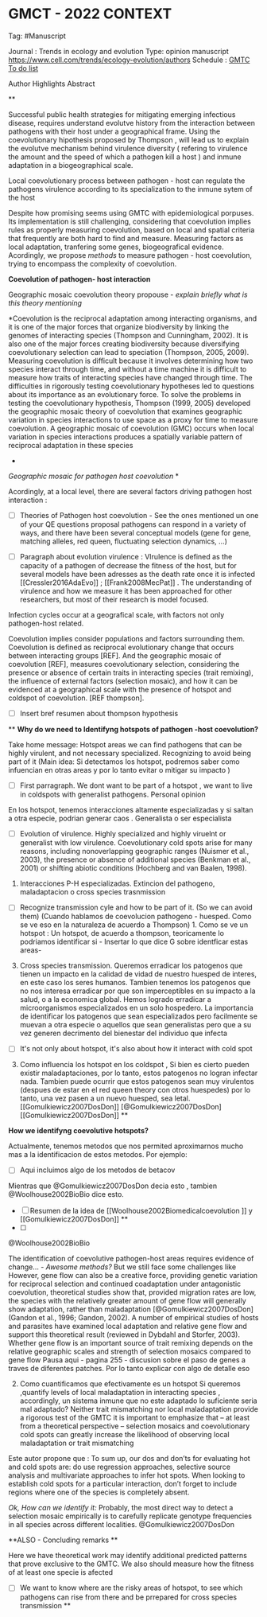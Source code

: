 
# GMCT - 2022 CONTEXT 
Tag: #Manuscript

Journal : Trends in ecology and evolution 
Type: opinion manuscript
https://www.cell.com/trends/ecology-evolution/authors
Schedule :  [GMTC To do list ](Goals_GMCT.md)
  
Author 
Highlights 
Abstract

 
**

Successful public health strategies for mitigating emerging infectious disease, requires understand evolutve history from the interaction between pathogens with their host under a geographical frame.  Using the coevolutionary hipothesis proposed by Thompson , will lead us to explain the evolutve mechanism behind virulence diversity ( refering to virulence the amount and the speed of which a pathogen kill a host ) and inmune adaptation in a biogeographical scale. 

Local coevolutionary process between pathogen - host can regulate the pathogens virulence according to its  specialization to the inmune sytem of the host 

Despite how promising seems using GMTC with epidemiological porpuses. Its implementation is still challenging, considering that coevolution implies rules as properly measuring  coevolution, based on local and spatial criteria that frequently are both hard to find and measure. 
Measuring factors as local adaptation, tranfering some genes, biogeografical evidence. 
Acordingly, we propose  *methods* to measure pathogen - host coevolution, trying to encompass the complexity of coevolution. 


**Coevolution of pathogen- host interaction**

Geographic mosaic coevolution theory propouse - *explain briefly what is this theory mentioning*

*Coevolution is the reciprocal adaptation among interacting
organisms, and it is one of the major forces that organize
biodiversity by linking the genomes of interacting species
(Thompson and Cunningham, 2002). It is also one of the
major forces creating biodiversity because diversifying coevolutionary selection can lead to speciation (Thompson, 2005,
2009). Measuring coevolution is difficult because it involves
determining how two species interact through time, and without a time machine it is difficult to measure how traits of
interacting species have changed through time. The difficulties
in rigorously testing coevolutionary hypotheses led to questions
about its importance as an evolutionary force. To solve the
problems in testing the coevolutionary hypothesis, Thompson
(1999, 2005) developed the geographic mosaic theory of coevolution that examines geographic variation in species interactions to use space as a proxy for time to measure coevolution.
A geographic mosaic of coevolution (GMC) occurs when local
variation in species interactions produces a spatially variable
pattern of reciprocal adaptation in these species

*
*Geographic mosaic for pathogen host coevolution*
*

Acordingly, at a local level,  there are several factors driving pathogen host interaction : 
- [ ] Theories of Pathogen host coevolution - See the ones mentioned un one of your QE questions proposal
pathogens can respond in a variety of ways, and there have been several conceptual models (gene for gene, matching alleles, red queen, fluctuating selection dynamics, ...)

- [ ] Paragraph about  evolution virulence : VIrulence is defined as the capacity of a pathogen of decrease the fitness of the host, but for several models have been adresses as the death rate once it is infected 
[[Cressler2016AdaEvo]]  ;  [[Frank2008MecPat]]  . The understanding of virulence and how we measure it has been approached for other researchers, but most of their research is model focused. 

Infection cycles occur at a geografical scale, with factors not only pathogen-host related. 

Coevolution implies consider populations and factors surrounding them.  Coevolution is defined as reciprocal evolutionary change that occurs between interacting groups [REF]. And the geographic mosaic of coevolution [REF], measures coevolutionary selection, considering the presence or absence of certain traits in interacting species (trait remixing), the influence of external factors (selection mosaic), and how it can be evidenced at a geographical scale with the presence of hotspot and coldspot of coevolution. [REF thompson].  
- [ ] Insert bref resumen about thompson hypothesis  

**
**Why do we need to Identifyng hotspots of pathogen -host coevolution?**


Take home message: Hotspot areas we can find pathogens that can be highly virulent, and not necessary specialized.  Recognizing to avoid being part of it (Main idea: Si detectamos los hotspot, podremos saber como infuencian en otras areas y por lo tanto evitar o mitigar su impacto ) 

- [ ] First parragraph. We dont want to be part of a hotspot , we want to live in coldspots with generalist pathogens. Personal opinion

En los hotspot, tenemos interacciones altamente especializadas y si saltan a otra especie, podrian generar caos . Generalista o ser especialista 


- [ ] Evolution of virulence. Highly specialized and highly viruelnt or generalist with low virulence. 
Coevolutionary cold spots arise for many reasons, including nonoverlapping geographic ranges (Nuismer et al., 2003), the presence or absence of additional species (Benkman et al., 2001) or shifting abiotic conditions (Hochberg and van Baalen, 1998).
1. Interacciones P-H especializadas. Extincion del pathogeno, maladaptacion o cross species trasnmission 
- [ ] Recognize transmission cyle and how to be part of it. (So we can avoid them)
(Cuando hablamos de coevolucion pathogeno - huesped. Como se ve eso en la naturaleza de acuerdo a Thompson) 1. Como se ve un hotspot : Un hotspot, de acuerdo a thompson, teoricamente lo podriamos identificar si - Insertar lo que dice G sobre identficar estas areas- 

3. Cross species transmission. 
Queremos erradicar los patogenos que tienen un impacto en la calidad de vidad de nuestro huesped de interes, en este caso los seres humanos. Tambien tenemos los patogenos que no nos interesa erradicar por que son imperceptibles en su impacto a la salud, o a la economica global.  Hemos logrado erradicar a microorganismos especializados en un solo hospedero. La importancia de identificar los patogenos que sean especializados pero facilmente se muevan a otra especie o aquellos que sean generalistas pero que a su vez generen decrimento del bienestar del individuo que infecta

- [ ] It's not only about hotspot, it's also about how it interact with cold spot 
3. Como influencia los hotspot en los coldspot ,  Si bien es cierto pueden existir maladaptaciones, por lo tanto, estos patogenos no logran infectar nada. Tambien puede ocurrir que estos patogenos sean muy virulentos (despues de estar en el red queen theory con otros huespedes) por lo tanto, una vez pasen a un nuevo huesped, sea letal.  [[Gomulkiewicz2007DosDon]]  [@Gomulkiewicz2007DosDon] [[Gomulkiewicz2007DosDon]] 
**

**How we identifyng coevolutive hotspots?**

Actualmente, tenemos metodos que nos permited aproximarnos mucho mas a la identificacion de estos metodos. 
Por ejemplo: 
 - [ ] Aqui incluimos algo de los metodos de betacov 

Mientras que @Gomulkiewicz2007DosDon decia esto , tambien @Woolhouse2002BioBio dice esto. 

- [ ] Resumen de la idea de [[Woolhouse2002Biomedicalcoevolution ]] y [[Gomulkiewicz2007DosDon]] 
**
- [ ] 
@Woolhouse2002BioBio

The identification of coevolutive pathogen-host areas requires evidence of change… - *Awesome methods?*
But we still face some challenges like 
However, gene flow can also be a creative force, providing genetic variation for reciprocal selection and continued coadaptation
under antagonistic coevolution, theoretical studies show that, provided migration rates are low, the species with the relatively greater amount of gene flow will generally show
adaptation, rather than maladaptation [@Gomulkiewicz2007DosDon] (Gandon et al., 1996; Gandon, 2002). A number of empirical studies of hosts and parasites have examined local adaptation and relative gene flow and support this theoretical result (reviewed in Dybdahl and Storfer, 2003).
Whether gene flow is an important source of trait remixing depends on the relative geographic scales and strength of selection mosaics compared to gene flow
Pausa aqui - pagina 255 - discusion sobre el paso de genes a traves de diferentes patches. Por lo tanto explicar con algo de detalle eso 

2. Como cuantificamos que efectivamente es un hotspot 
Si queremos ,quantify levels of local maladaptation in interacting species , accordingly, un sistema inmune que no este adaptado lo suficiente seria mal adaptado?
Neither trait mismatching nor local maladaptation provide a rigorous test of the GMTC
 it is important to emphasize that – at least from a theoretical perspective – selection mosaics and coevolutionary cold spots can greatly increase the likelihood of observing local maladaptation or trait mismatching

Este autor propone que : To sum up, our dos and don’ts for evaluating hot and cold spots are: do use regression approaches, selective source analysis and multivariate approaches to infer hot spots. When looking to establish cold spots for a particular interaction, don’t forget to include regions where one of the species is completely absent.

*Ok, How can we identify it:* Probably, the most direct way to detect a selection mosaic empirically is to carefully replicate genotype frequencies in all species across different localities. @Gomulkiewicz2007DosDon


**ALSO - Concluding remarks ** 

Here we have theoretical work may identify additional predicted patterns that prove exclusive to the GMTC.
We also should measure how the fitness of at least one specie is afected 

- [ ] We want to know where are the risky areas of hotspot, to see which pathogens can rise from there and be prrepared for cross species transmission 
**
